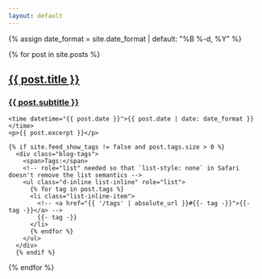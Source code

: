 ```yaml
---
layout: default
---
```

{% assign date_format = site.date_format | default: "%B %-d, %Y" %}

{% for post in site.posts %}
  <article>
    <a href="{{ post.url }}">
      <h2 class="post-title">{{ post.title }}</h2>
      <h3 class="post-subtitle">{{ post.subtitle }}</h3>
    </a>
    
    <time datetime="{{ post.date }}">{{ post.date | date: date_format }}</time>
    <p>{{ post.excerpt }}</p>

    {% if site.feed_show_tags != false and post.tags.size > 0 %}
      <div class="blog-tags">
        <span>Tags:</span>
        <!-- role="list" needed so that `list-style: none` in Safari doesn't remove the list semantics -->
        <ul class="d-inline list-inline" role="list">
          {% for tag in post.tags %}
          <li class="list-inline-item">
            <!-- <a href="{{ '/tags' | absolute_url }}#{{- tag -}}">{{- tag -}}</a> -->
            {{- tag -}}
          </li>
          {% endfor %}
        </ul>
      </div>
      {% endif %}
  </article>
{% endfor %}